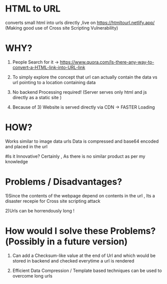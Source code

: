 #  HTML to URL 
converts small html into urls directly ,live on https://htmltourl.netlify.app/
(Making good use of Cross site Scripting Vulnerability)

# WHY?
1) People Search for it  -> https://www.quora.com/Is-there-any-way-to-convert-a-HTML-link-into-URL-link

2) To simply explore the concept that url can actually contain the data vs url pointing to a location containing data 

3) No backend Processing required! (Server serves only html and js directly as a static site )

4) Because of 3) Website is served directly via CDN -> FASTER Loading 


# HOW?
Works similar to image data urls
Data is compressed and base64 encoded and placed in the url 

#Is it Innovative?
Certainly , As there is no similar product as per my knowledge

# Problems / Disadvantages?
1)Since the contents of the webpage depend on contents in the url , Its a disaster recepie for Cross site scripting attack

2)Urls can be horrendously long !  

# How would I solve these Problems?(Possibly in a future version)
1) Can add a Checksum-like value at the end of Url and which would be stored in backend and checked everytime a url is rendered
 
2) Efficient Data Compression / Template based techniques can be used to overcome long urls 

